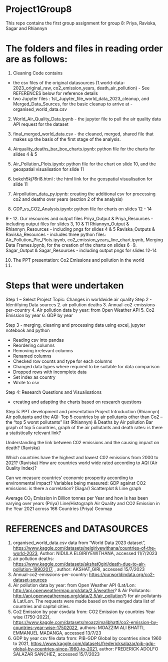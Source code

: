 # Project1Group8

This repo contains the first group assignment for group 8: Priya, Raviska, Sagar and Rhiannyn

# The folders and files in reading order are as follows:
1. Cleaning Code contains 
- the csv files of the original datasources (1.world-data-2023_original_raw, co2_emission_years, death_air_pollution) - See REFERENCES below for reference details
- two Jupyter files : 1st_Jupyter_file_world_data_2023_cleanup, and Merged_Data_Sources, for the basic cleanup to arrive at - organised_world_data.csv 

2.  World_Air_Quality_Data.ipynb - the jupyter file to pull the air quality data API request for the dataset

3.  final_merged_world_data.csv - the cleaned, merged, shared file that makes up the basis of the first stage of the analysis.

4. Airquality_deaths_bar_box_charts.ipynb: python file for the charts for slides 4 & 5

5. Air_Pollution_Plots.ipynb: python file for the chart on slide 10, and the geospatial visualisation for slide 11

6. bokeh5kj76ri8.html : the html link for the geospatial visualisation for slide 11 

7. Airpollution_data_py.ipynb: creating the additional csv for processing co2 and deaths over years (section 2 of the analysis)

8. GDP_vs_CO2_Analysis.ipynb: python file for charts on slides 12 - 14 

9 - 12. Our resources and output files
Priya_Output & Priya_Resources - including output files for slides 3, 10 & 11 
Rhiannyn_Output & Rhiannyn_Resources - including pngs for slides 4 & 5
Raviska_Outputs & Raviska_Resources - includes three python files: Air_Pollution_Pie_Plots.ipynb, co2_emission_years_line_chart.ipynb, Merging Data Frames.ipynb, for the creation of the charts on slides 6 -9.  
Sagar_Output & Sagar_Resources - including output pngs for slides 12-14

10. The PPT presentation: Co2 Emissions and pollution in the world
11. 
# Steps that were undertaken 
Step 1 – Select Project Topic: Changes in worldwide air quality
Step 2 - Identifying Data sources
2.	air pollution deaths
3.	Annual-co2-emissions-per-country
4.	Air pollution data by year: from Open Weather API 
5.	Co2 Emission by year 
6.	GDP by year 

Step 3 - merging, cleaning and processing data using excel, jupyter notebook and python
-	Reading csv into pandas
-	Reordering columns 
-	Removing irrelevant columns
-	Renamed columns
-	Checked row counts and type for each columns
-	Changed data types where required to be suitable for data comparison
-	Dropped rows with incomplete data
-	Set index as country
-	Wrote to csv 

Step 4: Research Questions and Visualisations
- creating and adapting the charts based on research questions 

Step 5: PPT development and presentation
Project Introduction (Rhiannyn)
Air pollutants and the AQI: Top 5 countries by air pollutants other than Co2 – the “top 5 worst pollutants” list (Rhiannyn) & Deaths by Air pollution
Bar graph of top 5 countries, graph of the air pollutants and death rates: is there a statistically relevant link?

Understanding the link between C02 emissions and the causing impact on death? (Raviska)

Which countries have the highest and lowest C02  emissions from 2000 to 2021? (Raviska)
How are countries world wide rated according to AQI (Air Quality Index)?

Can we measure countries’ economic prosperity according to environmental impact? 
Variables being measured: GDP against CO2 emissions: is there a correlation? (Sagar)
Scatterplot & Line graph

Average CO₂ Emission in Billion tonnes per Year and how is has been varying over years (Priya)
Line/Histograph
Air Quality and CO2 Emission in the Year 2021 across 166 Countries (Priya)
Geomap


# REFERENCES and DATASOURCES
1.	organised_world_data.csv data from “World Data 2023 dataset”, https://www.kaggle.com/datasets/nelgiriyewithana/countries-of-the-world-2023, Author: NIDULA ELGIRIYEWITHANA, accessed 11/7/2023
2.	air pollution deaths: https://www.kaggle.com/datasets/akshat0giri/death-due-to-air-pollution-19902017, , author: AKSHAT_GIRI, accessed 15/7/2023
3.	Annual-co2-emissions-per-country: https://ourworldindata.org/co2-dataset-sources
4.	Air pollution data by year: from Open Weather API (Lat/Lon: http://api.openweathermap.org/data/2.5/weather? & Air Pollutants: http://api.openweathermap.org/data/2.5/air_pollution?) for air pollutants & Lat/Lon. The requests were made based on the merged data list of countries and capital cities. 
5.	Co2 Emission by year csvdata from: CO2 Emission by countries Year wise (1750-2022), https://www.kaggle.com/datasets/moazzimalibhatti/co2-emission-by-countries-year-wise-17502022, authors: MOAZZIM ALI BHATTI, EMMANUEL MADANGA, accessed 13/7/23
6.	GDP by year csv file data from: PIB-GDP Global by countries since 1960 to 2021,  https://www.kaggle.com/datasets/fredericksalazar/pib-gdp-global-by-countries-since-1960-to-2021,  author: FREDERICK ADOLFO SALAZAR SANCHEZ, accessed 15/7/2023


